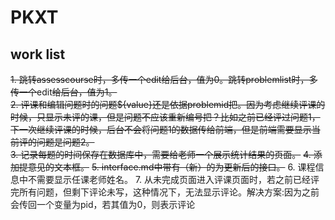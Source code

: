 # PKXT

## work list

~~1. 跳转assesscourse时，多传一个edit给后台，值为0。跳转problemlist时，多传一个~~edit~~给后台，值为1。~~  
~~2. 评课和编辑问题时的问题${value}还是依据problemid把。因为考虑继续评课的时候，只显示未评的课，但是问题不应该重新编号把？比如之前已经评过问题1，下一次继续评课的时候，后台不会将问题1的数据传给前端，但是前端需要显示当前评的问题是问题2。~~  
~~3. 记录每题的时间保存在数据库中，需要给老师一个展示统计结果的页面。~~
~~4. 添加提意见的文本框。~~
~~5. interface.md中带有（新）的为更新后的接口。~~
6. 课程信息中不需要显示任课老师姓名。
7. 从未完成页面进入评课页面时，若之前已经评完所有问题，但剩下评论未写，这种情况下，无法显示评论。解决方案:因为之前会传回一个变量为pid，若其值为0，则表示评论